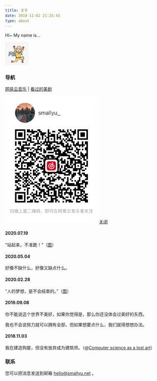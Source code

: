 ```yaml
---
title: 关于
date: 2018-11-02 21:25:43
type: about
---
```


Hi~ My name is...

<img src="img/avatar.jpg" 
  width="15%" 
  style="margin-left:0;" 
  class="no-shadow">

### 导航

<p>
<a href="#ex1" 
  class="exBtn" 
  rel="modal:open" 
  data-toggle="tooltip" 
  data-placement="bottom" 
  title="音乐的力量">网易云音乐</a>
 | 
<a href="/us-tv">看过的美剧</a> 
</p>

<div id="ex1" class="modal">
  <img src="img/music.jpg" width="60%" class="no-shadow">
  <a href="#" rel="modal:close">关闭</a>
</div>

#### 2020.07.19

“站起来，不准跪！”（<a href="img/standup.png" target="_blank">图</a>）

#### 2020.05.04

好像不缺什么，好像又缺点什么。

#### 2020.02.28

“人的梦想，是不会结束的。”（<a href="img/dream.jpeg" target="_blank">图</a>）

#### 2019.09.08

你不能说这个世界不美好，如果你觉得是，那么你还没体会过美好的东西。

我也不会说努力就可以拥有全部，但如果想要点什么，我们就得想想办法。

#### 2018.11.03

我在建造狗屋，但没有放弃成为建筑师。（@[Computer science as a lost art](http://rubyhacker.com/blog2/20150917.html)）

### 联系

您可以把消息发送到邮箱 hello@smallyu.net 。


<script>
$(".exBtn").click(function() {
  $(this).modal({
    escapeClose: true,
    clickClose: true,
    showClose: true,
    fadeDuration: 100
  });
  return false
})
</script>
